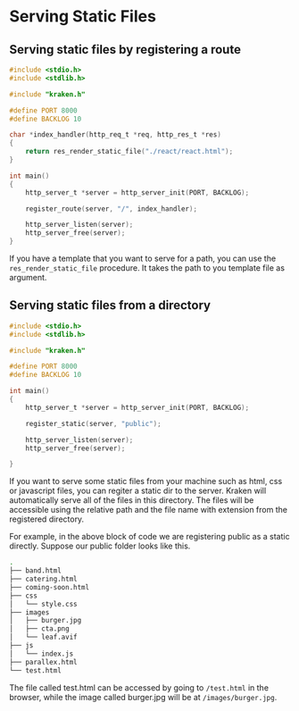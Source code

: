 # Serving Static Files

## Serving static files by registering a route

```c
#include <stdio.h>
#include <stdlib.h>

#include "kraken.h"

#define PORT 8000
#define BACKLOG 10

char *index_handler(http_req_t *req, http_res_t *res)
{
    return res_render_static_file("./react/react.html");
}

int main()
{
    http_server_t *server = http_server_init(PORT, BACKLOG);

    register_route(server, "/", index_handler);

    http_server_listen(server);
    http_server_free(server);
}
```

If you have a template that you want to serve for a path, you can use the `res_render_static_file` procedure. It takes the path to you template file as argument.

## Serving static files from a directory

```c
#include <stdio.h>
#include <stdlib.h>

#include "kraken.h"

#define PORT 8000
#define BACKLOG 10

int main()
{
    http_server_t *server = http_server_init(PORT, BACKLOG);

    register_static(server, "public");

    http_server_listen(server);
    http_server_free(server);

}
```

If you want to serve some static files from your machine such as html, css or javascript files, you can regiter a static dir to the server. Kraken will automatically serve all of the files in this directory. The files will be accessible using the relative path and the file name with extension from the registered directory.

For example, in the above block of code we are registering public as a static directly. Suppose our public folder looks like this.

```bash title="public/"
.
├── band.html
├── catering.html
├── coming-soon.html
├── css
│   └── style.css
├── images
│   ├── burger.jpg
│   ├── cta.png
│   └── leaf.avif
├── js
│   └── index.js
├── parallex.html
└── test.html
```

The file called test.html can be accessed by going to `/test.html` in the browser, while the image called burger.jpg will be at `/images/burger.jpg`.
